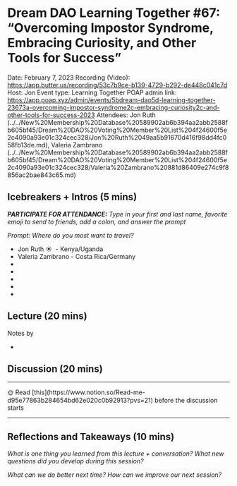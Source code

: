 # Dream DAO Learning Together #67: “Overcoming Impostor Syndrome, Embracing Curiosity, and Other Tools for Success”

Date: February 7, 2023
Recording (Video): https://app.butter.us/recording/53c7b9ce-b139-4729-b292-de448c041c7d
Host: Jon
Event type: Learning Together
POAP admin link: https://app.poap.xyz/admin/events/5bdream-dao5d-learning-together-23673a-overcoming-impostor-syndrome2c-embracing-curiosity2c-and-other-tools-for-success-2023
Attendees: Jon Ruth (../../New%20Membership%20Database%20589902ab6b394aa2abb2588fb605bf45/Dream%20DAO%20Voting%20Member%20List%204f24600f5e2c4090a93e01c324cec328/Jon%20Ruth%2049aa5b91670d416f98dd4fc058fb13de.md), Valeria Zambrano (../../New%20Membership%20Database%20589902ab6b394aa2abb2588fb605bf45/Dream%20DAO%20Voting%20Member%20List%204f24600f5e2c4090a93e01c324cec328/Valeria%20Zambrano%20881d86409e274c9f8856ac2bae843c65.md)

## Icebreakers + Intros (5 mins)

***PARTICIPATE FOR ATTENDANCE:** Type in your first and last name, favorite emoji to send to friends, add a colon, and answer the prompt*

*Prompt: Where do you most want to travel?*

- Jon Ruth ☀️  - Kenya/Uganda
- Valeria Zambrano -  Costa Rica/Germany
- 
- 
- 
- 
- 

## Lecture (20 mins)

Notes by <Valeria Zambrano>

- 

## Discussion (20 mins)

---

<aside>
🌞 Read [this](https://www.notion.so/Read-me-d95e77863b284654bd62e020c0b92913?pvs=21) before the discussion starts

</aside>

---

## Reflections and Takeaways (10 mins)

*What is one thing you learned from this lecture + conversation? What new questions did you develop during this session?*

*What can we do better next time? How can we improve our next session?*
